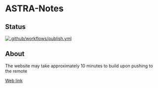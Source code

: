 # ASTRA-Notes
## Status
[![.github/workflows/publish.yml](https://github.com/jackrschumacher/UAH-IS-Notes/actions/workflows/publish.yml/badge.svg)](https://github.com/jackrschumacher/UAH-IS-Notes/actions/workflows/publish.yml)
## About
The website may take approximately 10 minutes to build upon pushing to the remote

[Web link](https://jackrschumacher.github.io/ASTRA-Notes)


